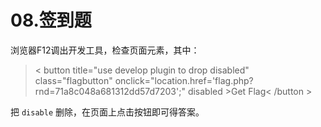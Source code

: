 # 08.签到题

浏览器F12调出开发工具，检查页面元素，其中：

> < button title="use develop plugin to drop disabled" class="flagbutton" onclick="location.href='flag.php?rnd=71a8c048a681312dd57d7203';" disabled >Get Flag< /button >

把 `disable` 删除，在页面上点击按钮即可得答案。
